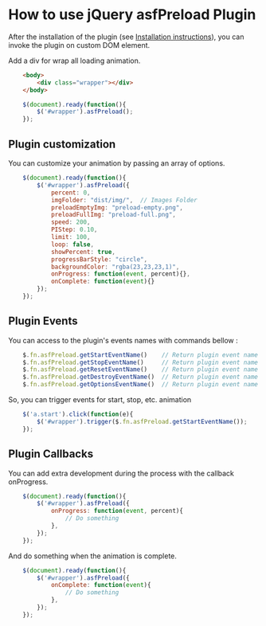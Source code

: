 How to use jQuery asfPreload Plugin
===================================

After the installation of the plugin (see [Installation instructions](index.md)), you can invoke the plugin on custom DOM element.

Add a div for wrap all loading animation.

```html
	<body>
		<div class="wrapper"></div>
	</body>
```

```javascript
	$(document).ready(function(){
		$('#wrapper').asfPreload();
	});
```

Plugin customization
--------------------

You can customize your animation by passing an array of options.

```javascript
	$(document).ready(function(){
		$('#wrapper').asfPreload({
			percent: 0,                                                 // Starting percent
			imgFolder: "dist/img/",  // Images Folder                   // Folder where located images
			preloadEmptyImg: "preload-empty.png",                       // Empty loading image
			preloadFullImg: "preload-full.png",                         // Full loading image
			speed: 200,                                                 // Speed of loading
			PIStep: 0.10,                                               // PI step
			limit: 100,                                                 // Limit of number (ex. : 140 : restart the animation with 40)
			loop: false,                                                // Loop the animation
			showPercent: true,                                          // Show percent number
			progressBarStyle: "circle",                                 // Circle or horizontalBar
			backgroundColor: "rgba(23,23,23,1)",                        // Background of the canvas
			onProgress: function(event, percent){},                     // onProgress Callback
			onComplete: function(event){}                               // onComplete Callback
		});
	});
```

Plugin Events
-------------

You can access to the plugin's events names with commands bellow :

```javascript
	$.fn.asfPreload.getStartEventName()    // Return plugin event name for start animation
	$.fn.asfPreload.getStopEventName()     // Return plugin event name for stop animation
	$.fn.asfPreload.getResetEventName()    // Return plugin event name for restart animation
	$.fn.asfPreload.getDestroyEventName()  // Return plugin event name for destroy animation
	$.fn.asfPreload.getOptionsEventName()  // Return plugin event name for change plugin's options
```

So, you can trigger events for start, stop, etc. animation

```javascript
	$('a.start').click(function(e){
		$('#wrapper').trigger($.fn.asfPreload.getStartEventName());
	});
```

Plugin Callbacks
----------------

You can add extra development during the process with the callback onProgress.

```javascript
	$(document).ready(function(){
		$('#wrapper').asfPreload({
			onProgress: function(event, percent){
				// Do something
			},
		});
	});
```
And do something when the animation is complete.

```javascript
	$(document).ready(function(){
		$('#wrapper').asfPreload({
			onComplete: function(event){
				// Do something
			},
		});
	});
```